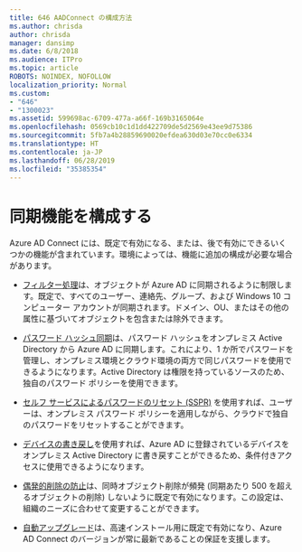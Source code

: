 ```yaml
---
title: 646 AADConnect の構成方法
ms.author: chrisda
author: chrisda
manager: dansimp
ms.date: 6/8/2018
ms.audience: ITPro
ms.topic: article
ROBOTS: NOINDEX, NOFOLLOW
localization_priority: Normal
ms.custom:
- "646"
- "1300023"
ms.assetid: 599698ac-6709-477a-a66f-169b3165064e
ms.openlocfilehash: 0569cb10c1d1dd422709de5d2569e43ee9d75386
ms.sourcegitcommit: 5fb7a4b28859690020efdea630d03e70cc0e6334
ms.translationtype: HT
ms.contentlocale: ja-JP
ms.lasthandoff: 06/28/2019
ms.locfileid: "35385354"
---
```

# <a name="configure-sync-features"></a>同期機能を構成する

Azure AD Connect には、既定で有効になる、または、後で有効にできるいくつかの機能が含まれています。環境によっては、機能に追加の構成が必要な場合があります。

- [フィルター処理](https://docs.microsoft.com/azure/active-directory/connect/active-directory-aadconnectsync-configure-filtering)は、オブジェクトが Azure AD に同期されるように制限します。既定で、すべてのユーザー、連絡先、グループ、および Windows 10 コンピューター アカウントが同期されます。ドメイン、OU、またはその他の属性に基づいてオブジェクトを包含または除外できます。

- [パスワード ハッシュ同期](https://docs.microsoft.com/azure/active-directory/connect/active-directory-aadconnectsync-implement-password-hash-synchronization)は、パスワード ハッシュをオンプレミス Active Directory から Azure AD に同期します。これにより、1 か所でパスワードを管理し、オンプレミス環境とクラウド環境の両方で同じパスワードを使用できるようになります。Active Directory は権限を持っているソースのため、独自のパスワード ポリシーを使用できます。

- [セルフ サービスによるパスワードのリセット (SSPR)](https://docs.microsoft.com/azure/active-directory/authentication/quickstart-sspr) を使用すれば、ユーザーは、オンプレミス パスワード ポリシーを適用しながら、クラウドで独自のパスワードをリセットすることができます。

- [デバイスの書き戻し](https://docs.microsoft.com/azure/active-directory/connect/active-directory-aadconnect-feature-device-writeback)を使用すれば、Azure AD に登録されているデバイスをオンプレミス Active Directory に書き戻すことができるため、条件付きアクセスに使用できるようになります。

- [偶発的削除の防止](https://docs.microsoft.com/azure/active-directory/connect/active-directory-aadconnectsync-feature-prevent-accidental-deletes)は、同時オブジェクト削除が頻発 (同期あたり 500 を超えるオブジェクトの削除) しないように既定で有効になります。この設定は、組織のニーズに合わせて変更することができます。

- [自動アップグレード](https://docs.microsoft.com/azure/active-directory/connect/active-directory-aadconnect-feature-automatic-upgrade)は、高速インストール用に既定で有効になり、Azure AD Connect のバージョンが常に最新であることの保証を支援します。

